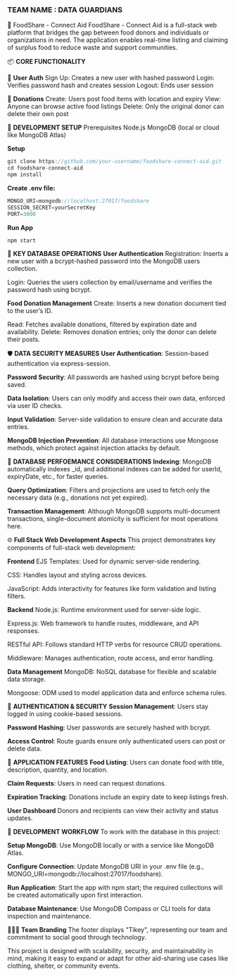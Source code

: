 ### TEAM NAME : DATA GUARDIANS

🥗 FoodShare - Connect Aid
FoodShare - Connect Aid is a full-stack web platform that bridges the gap between food donors and individuals or organizations in need. The application enables real-time listing and claiming of surplus food to reduce waste and support communities.

📦 **CORE FUNCTIONALITY**

👤 **User Auth**
Sign Up: Creates a new user with hashed password
Login: Verifies password hash and creates session
Logout: Ends user session

🥘 **Donations**
Create: Users post food items with location and expiry
View: Anyone can browse active food listings
Delete: Only the original donor can delete their own post

🧪 **DEVELOPMENT SETUP**
Prerequisites
Node.js
MongoDB (local or cloud like MongoDB Atlas)

**Setup**
```javascript
git clone https://github.com/your-username/foodshare-connect-aid.git
cd foodshare-connect-aid
npm install
```
**Create .env file:**
```javascript
MONGO_URI=mongodb://localhost:27017/foodshare
SESSION_SECRET=yourSecretKey
PORT=3000
```
**Run App**
```javascript
npm start
```

🔧 **KEY DATABASE OPERATIONS**
**User Authentication**
Registration: Inserts a new user with a bcrypt-hashed password into the MongoDB users collection.

Login: Queries the users collection by email/username and verifies the password hash using bcrypt.

**Food Donation Management**
Create: Inserts a new donation document tied to the user’s ID.

Read: Fetches available donations, filtered by expiration date and availability.
Delete: Removes donation entries; only the donor can delete their posts.

🛡️ **DATA SECURITY MEASURES**
**User Authentication**: Session-based authentication via express-session.

**Password Security**: All passwords are hashed using bcrypt before being saved.

**Data Isolation**: Users can only modify and access their own data, enforced via user ID checks.

**Input Validation**: Server-side validation to ensure clean and accurate data entries.

**MongoDB Injection Prevention**: All database interactions use Mongoose methods, which protect against injection attacks by default.

🚀 **DATABASE PERFOEMANCE CONSIDERATIONS**
**Indexing**: MongoDB automatically indexes _id, and additional indexes can be added for userId, expiryDate, etc., for faster queries.

**Query Optimization**: Filters and projections are used to fetch only the necessary data (e.g., donations not yet expired).

**Transaction Management**: Although MongoDB supports multi-document transactions, single-document atomicity is sufficient for most operations here.

🌐 **Full Stack Web Development Aspects**
This project demonstrates key components of full-stack web development:

**Frontend**
EJS Templates: Used for dynamic server-side rendering.

CSS: Handles layout and styling across devices.

JavaScript: Adds interactivity for features like form validation and listing filters.

**Backend**
Node.js: Runtime environment used for server-side logic.

Express.js: Web framework to handle routes, middleware, and API responses.

RESTful API: Follows standard HTTP verbs for resource CRUD operations.

Middleware: Manages authentication, route access, and error handling.

**Data Management**
MongoDB: NoSQL database for flexible and scalable data storage.

Mongoose: ODM used to model application data and enforce schema rules.

🔐 **AUTHENTICATION & SECURITY**
**Session Management**: Users stay logged in using cookie-based sessions.

**Password Hashing**: User passwords are securely hashed with bcrypt.

**Access Control**: Route guards ensure only authenticated users can post or delete data.

📲 **APPLICATION FEATURES**
**Food Listing**: Users can donate food with title, description, quantity, and location.

**Claim Requests**: Users in need can request donations.

**Expiration Tracking**: Donations include an expiry date to keep listings fresh.

**User Dashboard** Donors and recipients can view their activity and status updates.

🧪 **DEVELOPMENT WORKFLOW**
To work with the database in this project:

**Setup MongoDB**: Use MongoDB locally or with a service like MongoDB Atlas.

**Configure Connection**: Update MongoDB URI in your .env file (e.g., MONGO_URI=mongodb://localhost:27017/foodshare).

**Run Application**: Start the app with npm start; the required collections will be created automatically upon first interaction.

**Database Maintenance**: Use MongoDB Compass or CLI tools for data inspection and maintenance.

🧑‍🤝‍🧑 **Team Branding**
The footer displays "Tikey", representing our team and commitment to social good through technology.

This project is designed with scalability, security, and maintainability in mind, making it easy to expand or adapt for other aid-sharing use cases like clothing, shelter, or community events.



